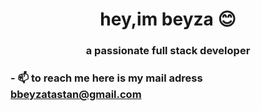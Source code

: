 <h1 align="center">hey,im beyza 😊 </h1>
<h3 align="center">a passionate full stack developer </h3>


### - 📫 to reach me here is my mail adress **bbeyzatastan@gmail.com** 





